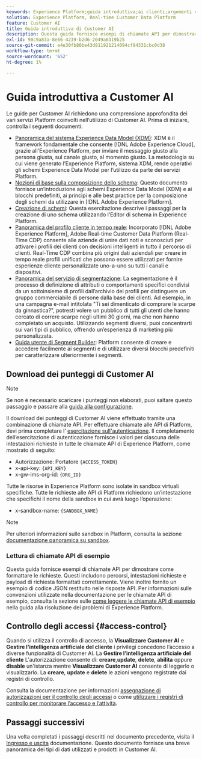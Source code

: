 ```yaml
---
keywords: Experience Platform;guida introduttiva;ai clienti;argomenti comuni
solution: Experience Platform, Real-time Customer Data Platform
feature: Customer AI
title: Guida introduttiva di Customer AI
description: Questa guida fornisce esempi di chiamate API per dimostrare come formattare le richieste. Questi includono percorsi, intestazioni richieste e payload di richiesta formattati correttamente.
exl-id: 90c9a83a-8e66-4239-b2d6-2049a6319b25
source-git-commit: e4e30fb80be43d811921214094cf94331cbc0d38
workflow-type: tm+mt
source-wordcount: '652'
ht-degree: 1%

---
```


# Guida introduttiva a Customer AI

Le guide per Customer AI richiedono una comprensione approfondita dei vari servizi Platform coinvolti nell’utilizzo di Customer AI. Prima di iniziare, controlla i seguenti documenti:

- [Panoramica del sistema Experience Data Model (XDM)](../../xdm/home.md): XDM è il framework fondamentale che consente [!DNL Adobe Experience Cloud], grazie all&#39;Experience Platform, per inviare il messaggio giusto alla persona giusta, sul canale giusto, al momento giusto. La metodologia su cui viene generato l’Experience Platform, sistema XDM, rende operativi gli schemi Experience Data Model per l’utilizzo da parte dei servizi Platform.
- [Nozioni di base sulla composizione dello schema](../../xdm/schema/composition.md): Questo documento fornisce un’introduzione agli schemi Experience Data Model (XDM) e ai blocchi predefiniti, ai principi e alle best practice per la composizione degli schemi da utilizzare in [!DNL Adobe Experience Platform].
- [Creazione di schemi](../../xdm/tutorials/create-schema-ui.md): Questa esercitazione descrive i passaggi per la creazione di uno schema utilizzando l’Editor di schema in Experience Platform.
- [Panoramica del profilo cliente in tempo reale](../../rtcdp/overview.md): Incorporato [!DNL Adobe Experience Platform], Adobe Real-time Customer Data Platform (Real-Time CDP) consente alle aziende di unire dati noti e sconosciuti per attivare i profili dei clienti con decisioni intelligenti in tutto il percorso di clienti. Real-Time CDP combina più origini dati aziendali per creare in tempo reale profili unificati che possono essere utilizzati per fornire esperienze cliente personalizzate uno-a-uno su tutti i canali e dispositivi.
- [Panoramica del servizio di segmentazione](../../segmentation/home.md): La segmentazione è il processo di definizione di attributi o comportamenti specifici condivisi da un sottoinsieme di profili dall’archivio dei profili per distinguere un gruppo commerciabile di persone dalla base dei clienti. Ad esempio, in una campagna e-mail intitolata &quot;Ti sei dimenticato di comprare le scarpe da ginnastica?&quot;, potresti volere un pubblico di tutti gli utenti che hanno cercato di correre scarpe negli ultimi 30 giorni, ma che non hanno completato un acquisto. Utilizzando segmenti diversi, puoi concentrarti sui vari tipi di pubblico, offrendo un’esperienza di marketing più personalizzata.
- [Guida utente di Segment Builder](../../segmentation/tutorials/create-a-segment.md): Platform consente di creare e accedere facilmente ai segmenti e di utilizzare diversi blocchi predefiniti per caratterizzare ulteriormente i segmenti.

## Download dei punteggi di Customer AI

>[!NOTE]
>
>Se non è necessario scaricare i punteggi non elaborati, puoi saltare questo passaggio e passare alla [guida alla configurazione](./user-guide/configure.md).

Il download dei punteggi di Customer AI viene effettuato tramite una combinazione di chiamate API. Per effettuare chiamate alle API di Platform, devi prima completare l’ [esercitazione sull&#39;autenticazione](https://www.adobe.com/go/platform-api-authentication-en). Il completamento dell’esercitazione di autenticazione fornisce i valori per ciascuna delle intestazioni richieste in tutte le chiamate API di Experience Platform, come mostrato di seguito:

- Autorizzazione: Portatore `{ACCESS_TOKEN}`
- x-api-key: `{API_KEY}`
- x-gw-ims-org-id: `{ORG_ID}`

Tutte le risorse in Experience Platform sono isolate in sandbox virtuali specifiche. Tutte le richieste alle API di Platform richiedono un’intestazione che specifichi il nome della sandbox in cui avrà luogo l’operazione:

- x-sandbox-name: `{SANDBOX_NAME}`

>[!NOTE]
>
>Per ulteriori informazioni sulle sandbox in Platform, consulta la sezione [documentazione panoramica su sandbox](../../sandboxes/home.md).

### Lettura di chiamate API di esempio

Questa guida fornisce esempi di chiamate API per dimostrare come formattare le richieste. Questi includono percorsi, intestazioni richieste e payload di richiesta formattati correttamente. Viene inoltre fornito un esempio di codice JSON restituito nelle risposte API. Per informazioni sulle convenzioni utilizzate nella documentazione per le chiamate API di esempio, consulta la sezione sulle [come leggere le chiamate API di esempio](../../landing/troubleshooting.md) nella guida alla risoluzione dei problemi di Experience Platform.

## Controllo degli accessi {#access-control}

Quando si utilizza il controllo di accesso, la **Visualizzare Customer AI** e **Gestire l’intelligenza artificiale del cliente** i privilegi concedono l’accesso a diverse funzionalità di Customer AI. La **Gestire l’intelligenza artificiale del cliente** L&#39;autorizzazione consente di: **creare**,**update**, **delete**, **abilita** oppure **disable** un&#39;istanza mentre **Visualizzare Customer AI** consente di leggerlo o visualizzarlo. La **creare**, **update** e **delete** le azioni vengono registrate dai registri di controllo.

Consulta la documentazione per informazioni [assegnazione di autorizzazioni per il controllo degli accessi](../../../help/access-control/home.md) o come [utilizzare i registri di controllo per monitorare l’accesso e l’attività](../../../help/landing/governance-privacy-security/audit-logs/overview.md).

## Passaggi successivi

Una volta completati i passaggi descritti nel documento precedente, visita il [Ingresso e uscita](./input-output.md) documentazione. Questo documento fornisce una breve panoramica dei tipi di dati utilizzati e prodotti in Customer AI.
